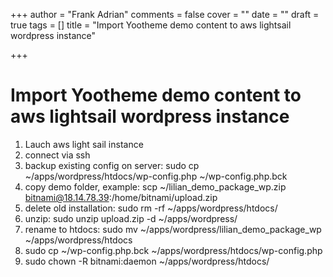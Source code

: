 +++
author = "Frank Adrian"
comments = false
cover = ""
date = ""
draft = true
tags = []
title = "Import Yootheme demo content to aws lightsail wordpress instance"

+++
# Import Yootheme demo content to aws lightsail wordpress instance

1. Lauch aws light sail instance
2. connect via ssh
3. backup existing config on server: sudo cp \~/apps/wordpress/htdocs/wp-config.php \~/wp-config.php.bck
4. copy demo folder, example: scp \~/lilian_demo_package_wp.zip bitnami@18.14.78.39:/home/bitnami/upload.zip
5. delete old installation: sudo rm -rf \~/apps/wordpress/htdocs/
6. unzip: sudo unzip upload.zip -d \~/apps/wordpress/
7. rename to htdocs: sudo mv \~/apps/wordpress/lilian_demo_package_wp \~/apps/wordpress/htdocs
8. sudo cp \~/wp-config.php.bck \~/apps/wordpress/htdocs/wp-config.php
9. sudo chown -R bitnami:daemon \~/apps/wordpress/htdocs/